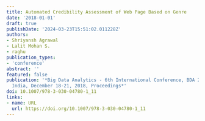 ```yaml
---
title: Automated Credibility Assessment of Web Page Based on Genre
date: '2018-01-01'
draft: true
publishDate: '2024-03-23T15:51:02.011228Z'
authors:
- Shriyansh Agrawal
- Lalit Mohan S.
- raghu
publication_types:
- 'conference'
abstract: ''
featured: false
publication: '*Big Data Analytics - 6th International Conference, BDA 2018, Warangal,
  India, December 18-21, 2018, Proceedings*'
doi: 10.1007/978-3-030-04780-1_11
links:
- name: URL
  url: https://doi.org/10.1007/978-3-030-04780-1_11
---
```


